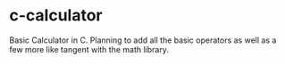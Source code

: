 # c-calculator
Basic Calculator in C. Planning to add all the basic operators as well as a few more like tangent with the math library.
